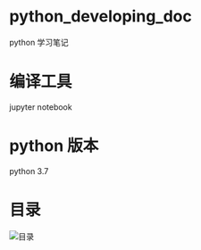 # python_developing_doc
python 学习笔记

# 编译工具
jupyter notebook

# python 版本
python 3.7

# 目录
![目录](https://raw.github.com/dongci777/repositpry/master/python_developing_doc/img-folder/content.jpg)
